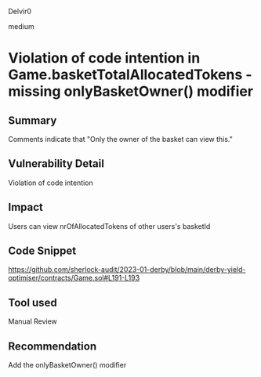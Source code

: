 Delvir0

medium

# Violation of code intention in Game.basketTotalAllocatedTokens - missing onlyBasketOwner() modifier

## Summary
Comments indicate that "Only the owner of the basket can view this."
## Vulnerability Detail
Violation of code intention
## Impact
Users can view nrOfAllocatedTokens of other users's basketId
## Code Snippet
https://github.com/sherlock-audit/2023-01-derby/blob/main/derby-yield-optimiser/contracts/Game.sol#L191-L193
## Tool used

Manual Review

## Recommendation
Add the onlyBasketOwner() modifier